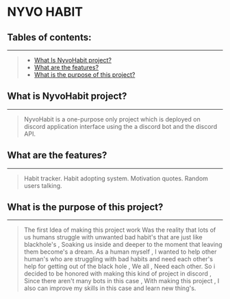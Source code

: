 # **NYVO HABIT**

## Tables of contents:
---
> -  [What Is NyvoHabit project?](##what-is-nyvohabit-project)
> -  [What are the features?](##what-are-the-features)
> -  [What is the purpose of this project?](##what-is-the-purpose-of-this-project)


## What is NyvoHabit project?
---
 > NyvoHabit is a one-purpose only project which is deployed on discord application interface using the a discord bot and the discord API.


## What are the features?
---
 > Habit tracker.
 > Habit adopting system.
 > Motivation quotes.
 > Random users talking.


## What is the purpose of this project?
---
 > The first Idea of making this project work Was the reality that lots of us humans struggle with unwanted bad habit's that are just like blackhole's , Soaking us inside and deeper to 
 > the moment that leaving them become's a dream.
 > As a human myself , I wanted to help other human's who are struggling with bad habits and need each other's help for getting out of the black hole , We all , Need each other.
 > So i decided to be honored with making this kind of project in discord , Since there aren't many bots in this case , With making this project , I also can improve my skills in this 
 > case and learn new thing's.


